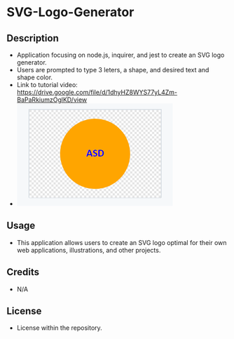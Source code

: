 # SVG-Logo-Generator

## Description
- Application focusing on node.js, inquirer, and jest to create an SVG logo generator.
- Users are prompted to type 3 leters, a shape, and desired text and shape color.
- Link to tutorial video: https://drive.google.com/file/d/1dhyHZ8WYS77yL4Zm-BaPaRkiumzOglKD/view
- ![SVG logo](images/SVG.png)

## Usage
- This application allows users to create an SVG logo optimal for their own web applications, illustrations, and other projects.

## Credits
- N/A

## License 
- License within the repository.